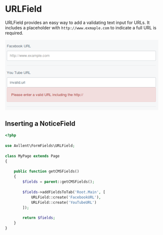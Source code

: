 # URLField

URLField provides an easy way to add a validating text input for URLs.
It includes a placeholder with `http://www.exmaple.com` to indicate a full URL is required.

![URLField](img/URLField.png "URLField Example")

## Inserting a NoticeField

```php
<?php

use Axllent\FormFields\URLField;

class MyPage extends Page
{

    public function getCMSFields()
    {
        $fields = parent::getCMSFields();

        $fields->addFieldsToTab('Root.Main', [
            URLField::create('FacebookURL'),
            URLField::create('YouTubeURL')
        ]);

        return $fields;
    }
}
```
